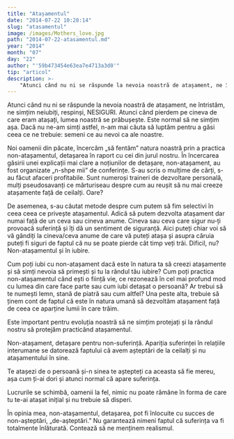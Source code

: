 ```yaml
---
title: "Atașamentul"
date: "2014-07-22 10:28:14"
slug: "atasamentul"
image: /images/Mothers_love.jpg
path: "2014-07-22-atasamentul.md"
year: "2014"
month: "07"
day: "22"
author: "'59b473454e63ea7e4713a3d0'"
tip: "articol"
description: >-
    "Atunci când nu ni se răspunde la nevoia noastră de atașament, ne întristăm, ne simțim neiubiți, respinși, NESIGURI. Atunci când pierdem pe cineva de care eram atașați, lumea noastră se prăbușește. Est"
---
```

<div class="kg-card-markdown"><p>Atunci când nu ni se răspunde la nevoia noastră de atașament, ne întristăm, ne simțim neiubiți, respinși, NESIGURI. Atunci când pierdem pe cineva de care eram atașați, lumea noastră se prăbușește. Este normal să ne simțim așa. Dacă nu ne-am simți astfel, n-am mai căuta să luptăm pentru a găsi ceea ce ne trebuie: semeni ce au nevoi ca ale noastre.</p>
<p>Noi oamenii din păcate, încercăm „să fentăm” natura noastră prin a practica non-atașamentul, detașarea în raport cu cei din jurul nostru. În încercarea găsirii unei explicații mai clare a noțiunilor de detașare, non-atașament, au fost organizate „n-shpe mii” de conferințe. S-au scris o mulțime de cărți, s-au făcut afaceri profitabile. Sunt numeroși traineri de dezvoltare personală, mulți pseudosavanți ce mărturiseau despre cum au reușit să nu mai creeze atașamente față de ceilalți. Oare?</p>
<p>De asemenea, s-au căutat metode despre cum putem să fim selectivi în ceea ceea ce privește atașamentul. Adică să putem dezvolta atașament dar numai față de un ceva sau cineva anume. Cineva sau ceva care sigur nu-ți provoacă suferință și îți dă un sentiment de siguranță. Aici puteți chiar voi să vă gândiți la cineva/ceva anume de care vă puteți atașa și asupra căruia puteți fi siguri de faptul că nu se poate pierde cât timp veți trăi. Dificil, nu? Non-atașamentul și în iubire.</p>
<p>Cum poți iubi cu non-atașament dacă este în natura ta să creezi atașamente și să simți nevoia să primești și tu la rândul tău iubire? Cum poți practica non-atașamentul când ești o ființă vie, ce rezonează în cel mai profund mod cu lumea din care face parte sau cum iubi detașat o persoană? Ar trebui să te numești lemn, stană de piatră sau cum altfel? Una peste alta, trebuie să ținem cont de faptul că este în natura umană să dezvoltăm atașament față de ceea ce aparține lumii în care trăim.</p>
<p>Este important pentru evoluția noastră să ne simțim protejați și la rândul nostru să protejăm practicând atașamentul.</p>
<p>Non-atașament, detașare pentru non-suferință. Apariția suferinței în relațiile interumane se datorează faptului că avem așteptări de la ceilalți și nu atașamentului în sine.</p>
<p>Te atașezi de o persoană și-n sinea te aștepteți ca aceasta să fie mereu, așa cum ți-ai dori și atunci normal că apare suferința.</p>
<p>Lucrurile se schimbă, oamenii la fel, nimic nu poate rămâne în forma de care tu te-ai atașat inițial și nu trebuie să disperi.</p>
<p>În opinia mea, non-atașamentul, detașarea, pot fi înlocuite cu succes de non-așteptări, „de-așteptări.” Nu garantează nimeni faptul că suferința va fi totalmente înlăturată. Contează să ne menținem realismul.</p>
<p> </p>
<p> </p>
<p> </p>
</div>
    